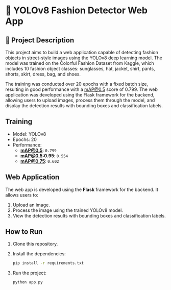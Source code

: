 # 👗 YOLOv8 Fashion Detector Web App

## 📌 Project Description

This project aims to build a web application capable of detecting fashion objects in street-style images using the YOLOv8 deep learning model. The model was trained on the Colorful Fashion Dataset from Kaggle, which includes 10 fashion object classes: sunglasses, hat, jacket, shirt, pants, shorts, skirt, dress, bag, and shoes.

The training was conducted over 20 epochs with a fixed batch size, resulting in good performance with a mAP@0.5 score of 0.799. The web application was developed using the Flask framework for the backend, allowing users to upload images, process them through the model, and display the detection results with bounding boxes and classification labels.

## Training
- Model: YOLOv8  
- Epochs: 20  
- Performance:
  - **mAP@0.5**: `0.799`
  - **mAP@0.5:0.95**: `0.554`
  - **mAP@0.75**: `0.602`

## Web Application
The web app is developed using the **Flask** framework for the backend. It allows users to:

1. Upload an image.
2. Process the image using the trained YOLOv8 model.
3. View the detection results with bounding boxes and classification labels.


## How to Run

1. Clone this repository.
2. Install the dependencies:
   
   ```bash
   pip install -r requirements.txt
   ```
4. Run the project:
   
   ```bash
   python app.py
   
